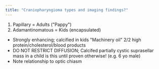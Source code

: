 ```yaml
---
title: "Craniopharyngioma types and imaging findings?"
---
```

1. Papillary = Adults (&quot;Pappy&quot;)
2. Adamantinomatous = Kids (encapsulated)

* Strongly enhancing; calcified in kids
&quot;Machinery oil&quot; 2/2 high protein/cholesterol/blood products
* DO NOT RESTRICT DIFFUSION; Calcifed partially cystic suprasellar mass in a child is this until proven otherwise! (e.g. 6 yo male)
* Note relationship to optic chiasm

